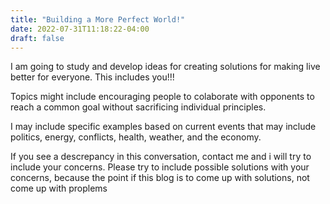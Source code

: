 ```yaml
---
title: "Building a More Perfect World!"
date: 2022-07-31T11:18:22-04:00
draft: false
---
```


I am going to study and develop ideas for creating solutions for making live better for everyone. This includes you!!!


Topics might include encouraging  people to colaborate with opponents to reach a common goal without sacrificing individual principles.


I may include specific examples based on current events that may include politics, energy, conflicts, health, weather, and the economy.


If you see a descrepancy in this conversation, contact me and i will try to include your concerns. Please try to include possible solutions with your concerns, because the point if this blog is to come up with solutions, not come up with proplems
